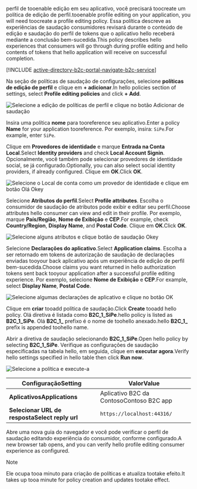 <span data-ttu-id="e1e80-101">perfil de tooenable edição em seu aplicativo, você precisará toocreate um política de edição de perfil.</span><span class="sxs-lookup"><span data-stu-id="e1e80-101">tooenable profile editing on your application, you will need toocreate a profile editing policy.</span></span> <span data-ttu-id="e1e80-102">Essa política descreve as experiências de saudação consumidores revisará durante o conteúdo de edição e saudação do perfil de tokens que o aplicativo hello receberá mediante a conclusão bem-sucedida.</span><span class="sxs-lookup"><span data-stu-id="e1e80-102">This policy describes hello experiences that consumers will go through during profile editing and hello contents of tokens that hello application will receive on successful completion.</span></span>

[!INCLUDE [active-directory-b2c-portal-navigate-b2c-service](active-directory-b2c-portal-navigate-b2c-service.md)]

<span data-ttu-id="e1e80-103">Na seção de políticas de saudação de configurações, selecione **políticas de edição de perfil** e clique em **+ adicionar**.</span><span class="sxs-lookup"><span data-stu-id="e1e80-103">In hello policies section of settings, select **Profile editing policies** and click **+ Add**.</span></span>

![Selecione a edição de políticas de perfil e clique no botão Adicionar de saudação](media/active-directory-b2c-create-profile-editing-policy/add-b2c-editing-policy.png)

<span data-ttu-id="e1e80-105">Insira uma política **nome** para tooreference seu aplicativo.</span><span class="sxs-lookup"><span data-stu-id="e1e80-105">Enter a policy **Name** for your application tooreference.</span></span> <span data-ttu-id="e1e80-106">Por exemplo, insira: `SiPe`.</span><span class="sxs-lookup"><span data-stu-id="e1e80-106">For example, enter `SiPe`.</span></span>

<span data-ttu-id="e1e80-107">Clique em **Provedores de identidade** e marque **Entrada na Conta Local**.</span><span class="sxs-lookup"><span data-stu-id="e1e80-107">Select **Identity providers** and check **Local Account Signin**.</span></span> <span data-ttu-id="e1e80-108">Opcionalmente, você também pode selecionar provedores de identidade social, se já configurado.</span><span class="sxs-lookup"><span data-stu-id="e1e80-108">Optionally, you can also select social identity providers, if already configured.</span></span> <span data-ttu-id="e1e80-109">Clique em **OK**.</span><span class="sxs-lookup"><span data-stu-id="e1e80-109">Click **OK**.</span></span>

![Selecione o Local de conta como um provedor de identidade e clique em botão Olá Okey](media/active-directory-b2c-create-profile-editing-policy/add-b2c-editing-identity-providers.png)

<span data-ttu-id="e1e80-111">Selecione **Atributos do perfil**.</span><span class="sxs-lookup"><span data-stu-id="e1e80-111">Select **Profile attributes**.</span></span> <span data-ttu-id="e1e80-112">Escolha o consumidor de saudação de atributos pode exibir e editar seu perfil.</span><span class="sxs-lookup"><span data-stu-id="e1e80-112">Choose attributes hello consumer can view and edit in their profile.</span></span> <span data-ttu-id="e1e80-113">Por exemplo, marque **País/Região**, **Nome de Exibição** e **CEP**.</span><span class="sxs-lookup"><span data-stu-id="e1e80-113">For example, check **Country/Region**, **Display Name**, and **Postal Code**.</span></span> <span data-ttu-id="e1e80-114">Clique em **OK**.</span><span class="sxs-lookup"><span data-stu-id="e1e80-114">Click **OK**.</span></span>

![Selecione alguns atributos e clique botão de saudação Okey](media/active-directory-b2c-create-profile-editing-policy/add-b2c-editing-attributes.png)

<span data-ttu-id="e1e80-116">Selecione **Declarações do aplicativo**.</span><span class="sxs-lookup"><span data-stu-id="e1e80-116">Select **Application claims**.</span></span> <span data-ttu-id="e1e80-117">Escolha a ser retornado em tokens de autorização de saudação de declarações enviadas tooyour back aplicativo após um experiência de edição de perfil bem-sucedida.</span><span class="sxs-lookup"><span data-stu-id="e1e80-117">Choose claims you want returned in hello authorization tokens sent back tooyour application after a successful profile editing experience.</span></span> <span data-ttu-id="e1e80-118">Por exemplo, selecione **Nome de Exibição** e **CEP**.</span><span class="sxs-lookup"><span data-stu-id="e1e80-118">For example, select **Display Name**, **Postal Code**.</span></span>

![Selecione algumas declarações de aplicativo e clique no botão OK](media/active-directory-b2c-create-profile-editing-policy/add-b2c-editing-application-claims.png)

<span data-ttu-id="e1e80-120">Clique em **criar** tooadd política de saudação.</span><span class="sxs-lookup"><span data-stu-id="e1e80-120">Click **Create** tooadd hello policy.</span></span> <span data-ttu-id="e1e80-121">Olá diretiva é listada como **B2C_1_SiPe**.</span><span class="sxs-lookup"><span data-stu-id="e1e80-121">hello policy is listed as **B2C_1_SiPe**.</span></span> <span data-ttu-id="e1e80-122">Olá **B2C_1_** prefixo é o nome de toohello anexado.</span><span class="sxs-lookup"><span data-stu-id="e1e80-122">hello **B2C_1_** prefix is appended toohello name.</span></span>

<span data-ttu-id="e1e80-123">Abrir a diretiva de saudação selecionando **B2C_1_SiPe**.</span><span class="sxs-lookup"><span data-stu-id="e1e80-123">Open hello policy by selecting **B2C_1_SiPe**.</span></span> <span data-ttu-id="e1e80-124">Verifique as configurações de saudação especificadas na tabela hello, em seguida, clique em **executar agora**.</span><span class="sxs-lookup"><span data-stu-id="e1e80-124">Verify hello settings specified in hello table then click **Run now**.</span></span>

![Selecione a política e execute-a](media/active-directory-b2c-create-profile-editing-policy/run-b2c-editing-policy.png)

| <span data-ttu-id="e1e80-126">Configuração</span><span class="sxs-lookup"><span data-stu-id="e1e80-126">Setting</span></span>      | <span data-ttu-id="e1e80-127">Valor</span><span class="sxs-lookup"><span data-stu-id="e1e80-127">Value</span></span>  |
| ------------ | ------ |
| <span data-ttu-id="e1e80-128">**Aplicativos**</span><span class="sxs-lookup"><span data-stu-id="e1e80-128">**Applications**</span></span> | <span data-ttu-id="e1e80-129">Aplicativo B2C da Contoso</span><span class="sxs-lookup"><span data-stu-id="e1e80-129">Contoso B2C app</span></span> |
| <span data-ttu-id="e1e80-130">**Selecionar URL de resposta**</span><span class="sxs-lookup"><span data-stu-id="e1e80-130">**Select reply url**</span></span> | `https://localhost:44316/` |

<span data-ttu-id="e1e80-131">Abre uma nova guia do navegador e você pode verificar o perfil de saudação editando experiência do consumidor, conforme configurado.</span><span class="sxs-lookup"><span data-stu-id="e1e80-131">A new browser tab opens, and you can verify hello profile editing consumer experience as configured.</span></span>

> [!NOTE]
> <span data-ttu-id="e1e80-132">Ele ocupa tooa minuto para criação de políticas e atualiza tootake efeito.</span><span class="sxs-lookup"><span data-stu-id="e1e80-132">It takes up tooa minute for policy creation and updates tootake effect.</span></span>
>